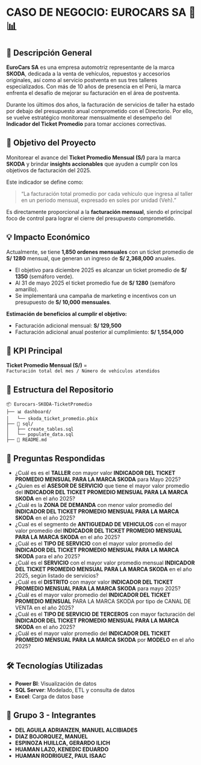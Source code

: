# CASO DE NEGOCIO: EUROCARS SA 🚗📊

## 🏢 Descripción General

**EuroCars SA** es una empresa automotriz representante de la marca **SKODA**, dedicada a la venta de vehículos, repuestos y accesorios originales, así como al servicio postventa en sus tres talleres especializados. Con más de 10 años de presencia en el Perú, la marca enfrenta el desafío de mejorar su facturación en el área de postventa.

Durante los últimos dos años, la facturación de servicios de taller ha estado por debajo del presupuesto anual comprometido con el Directorio. Por ello, se vuelve estratégico monitorear mensualmente el desempeño del **Indicador del Ticket Promedio** para tomar acciones correctivas.

## 🎯 Objetivo del Proyecto

Monitorear el avance del **Ticket Promedio Mensual (S/)** para la marca **SKODA** y brindar **insights accionables** que ayuden a cumplir con los objetivos de facturación del 2025.

Este indicador se define como:

> “La facturación total promedio por cada vehículo que ingresa al taller en un periodo mensual, expresado en soles por unidad (Veh).”

Es directamente proporcional a la **facturación mensual**, siendo el principal foco de control para lograr el cierre del presupuesto comprometido.

## 💡 Impacto Económico

Actualmente, se tiene **1,850 ordenes mensuales** con un ticket promedio de **S/ 1280** mensual, que generan un ingreso de **S/ 2,368,000** anuales.

- El objetivo para diciembre 2025 es alcanzar un ticket promedio de **S/ 1350** (semáforo verde).
- Al 31 de mayo 2025 el ticket promedio fue de **S/ 1280** (semáforo amarillo).
- Se implementará una campaña de marketing e incentivos con un presupuesto de **S/ 10,000 mensuales**.

**Estimación de beneficios al cumplir el objetivo:**
- Facturación adicional mensual: **S/ 129,500**
- Facturación adicional anual posterior al cumplimiento: **S/ 1,554,000**

## 📌 KPI Principal

**Ticket Promedio Mensual (S/)** =  
`Facturación total del mes / Número de vehículos atendidos`

## 📁 Estructura del Repositorio

```
📦 Eurocars-SKODA-TicketPromedio
├── 📊 dashboard/
│   └── skoda_ticket_promedio.pbix
├── 📂 sql/
│   ├── create_tables.sql
│   └── populate_data.sql
├── 📄 README.md
```

## 🧠 Preguntas Respondidas

- ¿Cuál es es el **TALLER** con mayor valor **INDICADOR DEL TICKET PROMEDIO MENSUAL PARA LA MARCA SKODA**  para Mayo 2025?
- ¿Quien es el **ASESOR DE SERVICIO** que tiene el mayor valor promedio del **INDICADOR DEL TICKET PROMEDIO MENSUAL PARA LA MARCA SKODA**  en el año 2025?
- ¿Cuál es la **ZONA DE DEMANDA** con menor valor promedio del **INDICADOR DEL TICKET PROMEDIO MENSUAL PARA LA MARCA SKODA** en el año 2025?
- ¿Cual es el segmento de **ANTIGUEDAD DE VEHICULOS** con el mayor valor promedio del **INDICADOR DEL TICKET PROMEDIO MENSUAL PARA LA MARCA SKODA** en el año 2025?
- ¿Cuál es el **TIPO DE SERVICIO** con el mayor valor promedio del **INDICADOR DEL TICKET PROMEDIO MENSUAL PARA LA MARCA SKODA**  para el año 2025?
- ¿Cuál es el **SERVICIO** con el mayor valor promedio mensual **INDICADOR DEL TICKET PROMEDIO MENSUAL PARA LA MARCA SKODA** en el año 2025, según listado de servicios?
- ¿Cuál es el **DISTRITO** con mayor valor **INDICADOR DEL TICKET PROMEDIO MENSUAL PARA LA MARCA SKODA** para mayo 2025?
- ¿Cuál es el mayor valor promedio del **INDICADOR DEL TICKET PROMEDIO MENSUAL** PARA LA MARCA SKODA por tipo de CANAL DE VENTA en el año 2025? 
- ¿Cuál es el **TIPO DE SERVICIO DE TERCEROS** con mayor facturación del **INDICADOR DEL TICKET PROMEDIO MENSUAL PARA LA MARCA SKODA** en el año 2025?
- ¿Cuál es el  mayor valor promedio del **INDICADOR DEL TICKET PROMEDIO MENSUAL PARA LA MARCA SKODA** por **MODELO** en el año 2025?

## 🛠️ Tecnologías Utilizadas

- **Power BI**: Visualización de datos
- **SQL Server**: Modelado, ETL y consulta de datos
- **Excel**: Carga de datos base

## 👥 Grupo 3 - Integrantes

- **DEL AGUILA ADRIANZEN, MANUEL ALCIBIADES**
- **DIAZ BOJORQUEZ, MANUEL**
- **ESPINOZA HUILLCA, GERARDO ILICH**
- **HUAMAN LAZO, KENEDIC EDUARDO**
- **HUAMAN RODRIGUEZ, PAUL ISAAC**

